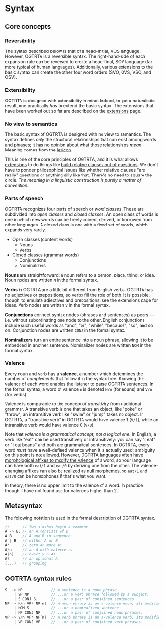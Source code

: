 # Syntax

## Core concepts

### Reversibility

The syntax described below is that of a head-initial, VOS language. However, OGTRTA is a reversible syntax. The right-hand-side of each expansion rule can be reversed to create a head-final, SOV language (far more typical of human languages). Additionally, various extensions to the basic syntax can create the other four word orders (SVO, OVS, VSO, and OSV).

### Extensibility

OGTRTA is designed with extensibility in mind. Indeed, to get a naturalistic result, one practically _has_ to extend the basic syntax. The extensions that have been worked out so far are described on the [extensions](./extensions.md) page.

### No view to semantics

The basic syntax of OGTRTA is designed with no view to semantics. The syntax defines _only_ the structural relationships that can exist among words and phrases; it has no opinion about what those relationships _mean_. Meaning comes from the [lexicon](./lexicon.md).

This is one of the core principles of OGTRTA, and it is what allows [extensions](extensions.html) to do things like [build relative clauses out of questions](extensions.html#relative-clauses). We don't have to ponder philosophical issues like whether relative clauses "are really" questions or anything silly like that. There's no need to square the circle. _The meaning in a linguistic construction is purely a matter of convention._

### Parts of speech

OGTRTA recognizes four parts of speech or _word classes_. These are subdivided into _open classes_ and _closed classes_. An open class of words is one in which new words can be freely coined, derived, or borrowed from other languages. A closed class is one with a fixed set of words, which expands very rarely.

- Open classes (content words)
  - Nouns
  - Verbs
- Closed classes (grammar words)
  - Conjunctions
  - Nominalizers

**Nouns** are straightforward: a noun refers to a person, place, thing, or idea. Noun nodes are written `N` in the formal syntax.

**Verbs** in OGTRTA are a little bit different from English verbs. OGTRTA has no adjectives or prepositions, so verbs fill the role of both. It is possible, though, to emulate adjectives and prepositions; see the [extensions](./extensions.md) page for ideas. Verb nodes are written `V` in the formal syntax.

**Conjunctions** connect syntax nodes (phrases and sentences) as peers — i.e. without subordinating one node to the other. English conjunctions include such useful words as "and", "or", "while", "because", "so", and so on. Conjunction nodes are written `CONJ` in the formal syntax.

**Nominalizers** turn an entire sentence into a noun phrase, allowing it to be embedded in another sentence. Nominalizer nodes are written `NOM` in the formal syntax.

### Valence

Every noun and verb has a **valence**, a number which determines the number of _complements_ that follow it in the syntax tree. Knowing the valence of each word enables the listener to parse OGTRTA sentences. In the formal syntax, a word of valence `n` is denoted `N/n` (for nouns) and `V/n` (for verbs).

Valence is comparable to the concept of _transitivity_ from traditional grammar. A transitive verb is one that takes an object, like "poke" or "throw"; an intransitive verb like "swim" or "jump" takes no object. In OGTRTA, a "transitive verb" in OGTRTA would have valence 1 (`V/1`), while an intransitive verb would have valence 0 (`V/0`).

Note that _valence is a grammatical concept, not a logical one_. In English, a verb like "eat" can be used transitively or intransitively: you can say "I eat" or "I eat beans" and both are grammatical sentences. In OGTRTA, every word _must_ have a well-defined valence when it is actually used; ambiguity on this point is not allowed. However, OGTRTA languages often have [morphological affixes to modify the valence](./extensions.md#valence-changing) of a word, so your language can have both `eat/1` and `eat/0` by deriving one from the other. The valence-changing affixes can also be realized as [null morphemes](./extensions.md#null-morphemes), so `eat/1` and `eat/0` can be homophones if that's what you want.

In theory, there is no upper limit to the valence of a word. In practice, though, I have not found use for valences higher than 2.

## Metasyntax

The following notation is used in the formal description of OGTRTA syntax.

```cpp
//      // Two slashes begin a comment.
A -> B; // an A consists of B
A B     // A and B in sequence
A | B   // either A or B
A*      // zero or more As
A/n     // an A with valence n.
A{n}    // exactly n As
A?      // an optional A
(...)   // grouping
```

## OGTRTA syntax rules

```cpp
S  -> NP             // A sentence is a noun phrase
    | VP NP          // ...or a verb phrase followed by a subject.
    | S CONJ S;      // ...or a pair of conjoined sentences.
NP -> N/n VP* NP{n}  // A noun phrase is an n-valence noun, its modifiers, and n complements
    | NOM S          // ...or a nominalized sentence
    | NP CONJ NP;    // ...or a pair of conjoined noun phrases.
VP -> V/n VP* NP{n}  // A verb phrase is an n-valence verb, its modifiers, and n complements
    | VP CONJ VP;    // ...or a pair of conjoined verb phrases.
```
